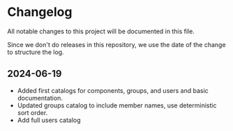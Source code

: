 # Changelog

All notable changes to this project will be documented in this file.

Since we don't do releases in this repository, we use the date of the
change to structure the log.

## 2024-06-19

- Added first catalogs for components, groups, and users and basic documentation.
- Updated groups catalog to include member names, use deterministic sort order.
- Add full users catalog
